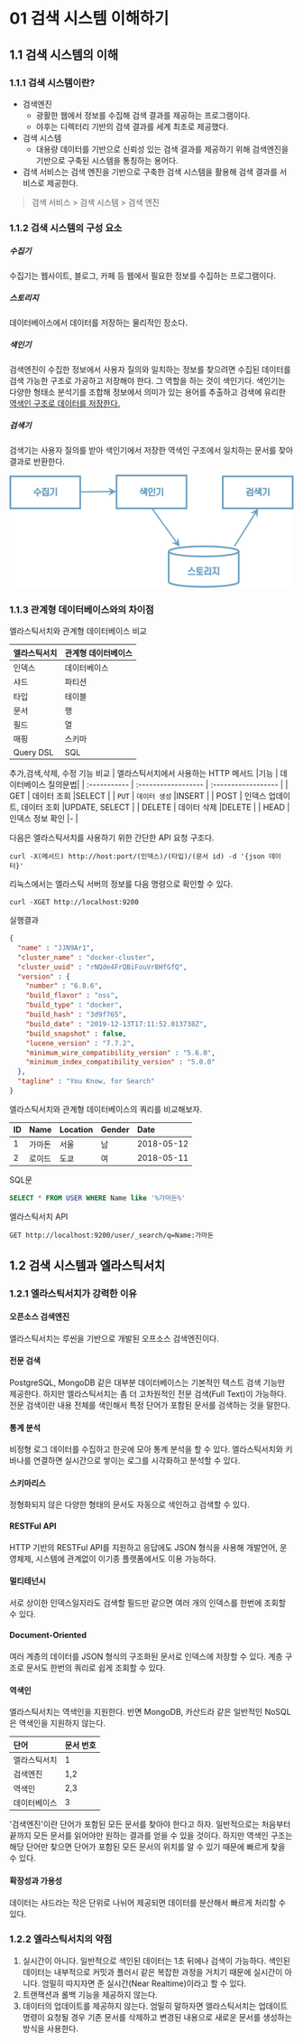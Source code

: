 # 01 검색 시스템 이해하기

## 1.1 검색 시스템의 이해

### 1.1.1 검색 시스템이란?

* 검색엔진
    * 광활한 웹에서 정보를 수집해 검색 결과를 제공하는 프로그램이다.
    * 야후는 디렉터리 기반의 검색 결과를 세계 최초로 제공했다.
* 검색 시스템
    * 대용량 데이터를 기반으로 신뢰성 있는 검색 결과를 제공하기 위해 검색엔진을 기반으로 구축된 시스템을 통칭하는 용어다.
* 검색 서비스는 검색 엔진을 기반으로 구축한 검색 시스템을 활용해 검색 결과를 서비스로 제공한다.



>  검색 서비스 > 검색 시스템 > 검색 엔진



### 1.1.2 검색 시스템의 구성 요소

##### 수집기

수집기는 웹사이트, 블로그, 카페 등 웹에서 필요한 정보를 수집하는 프로그램이다.

##### 스토리지

데이터베이스에서 데이터를 저장하는 물리적인 장소다.

##### 색인기

검색엔진이 수집한 정보에서 사용자 질의와 일치하는 정보를 찾으려면 수집된 데이터를 검색 가능한 구조로 가공하고 저장해야 한다. 그 역할을 하는 것이 색인기다. 색인기는 다양한 형태소 분석기를 조합해 정보에서 의미가 있는 용어를 추출하고 검색에 유리한 <u>역색인 구조로 데이터를 저장한다.</u>

##### 검색기

검색기는 사용자 질의를 받아 색인기에서 저장한 역색인 구조에서 일치하는 문서를 찾아 결과로 반환한다.



![image-20210521202710245](images/image-20210521202710245.png)



### 1.1.3 관계형 데이터베이스와의 차이점

엘라스틱서치와 관계형 데이터베이스 비교

| 엘라스틱서치 | 관계형 데이터베이스 |
| :----------- | :------------------ |
| 인덱스       | 데이터베이스        |
| 샤드         | 파티션              |
| 타입         | 테이블              |
| 문서         | 행                  |
| 필드         | 열                  |
| 매핑         | 스키마              |
| Query DSL    | SQL                 |



추가,검색,삭제, 수정 기능 비교
| 엘라스틱서치에서 사용하는 HTTP 메서드 |기능 | 데이터베이스 질의문법|
| :----------- | :------------------ | :------------------ |
| GET    | 데이터 조회   |SELECT        |
| `PUT`     | `데이터 생성`       |INSERT        |
| POST      | 인덱스 업데이트, 데이터 조회 |UPDATE, SELECT        |
| DELETE    | 데이터 삭제             |DELETE        |
| HEAD      | 인덱스 정보 확인         |-        |



다음은 엘라스틱서치를 사용하기 위한 간단한 API 요청 구조다.

```http
curl -X(메서드) http://host:port/(인덱스)/(타입)/(문서 id) -d '{json 데이터}'
```



리눅스에서는 엘라스틱 서버의 정보를 다음 명령으로 확인할 수 있다.

```http
curl -XGET http://localhost:9200
```

실행결과

```json
{
  "name" : "JJN9Ar1",
  "cluster_name" : "docker-cluster",
  "cluster_uuid" : "rNQde4FrQBiFouVrBHfGfQ",
  "version" : {
    "number" : "6.8.6",
    "build_flavor" : "oss",
    "build_type" : "docker",
    "build_hash" : "3d9f765",
    "build_date" : "2019-12-13T17:11:52.013738Z",
    "build_snapshot" : false,
    "lucene_version" : "7.7.2",
    "minimum_wire_compatibility_version" : "5.6.0",
    "minimum_index_compatibility_version" : "5.0.0"
  },
  "tagline" : "You Know, for Search"
}
```



엘라스틱서치와 관계형 데이터베이스의 쿼리를 비교해보자.

| ID | Name        | Location | Gender | Date|
| :--- |  :--- | :--- | :--- | :--- |
| 1 | 가마돈 | 서울 | 남 | 2018-05-12 |
| 2 |로이드 | 도쿄 | 여 | 2018-05-11 |

SQL문

```sql
SELECT * FROM USER WHERE Name like '%가마돈%'
```

엘라스틱서치 API

```http
GET http://localhost:9200/user/_search/q=Name:가마돈
```



## 1.2 검색 시스템과 엘라스틱서치

### 1.2.1 엘라스틱서치가 강력한 이유

#### 오픈소스 검색엔진

엘라스틱서치는 루씬을 기반으로 개발된 오프소스 검색엔진이다.



#### 전문 검색

PostgreSQL, MongoDB 같은 대부분 데이터베이스는 기본적인 텍스트 검색 기능만 제공한다. 하지만 엘라스틱서치는 좀 더 고차원적인 전문 검색(Full Text)이 가능하다. 전문 검색이란 내용 전체를 색인해서 특정 단어가 포함된 문서를 검색하는 것을 말한다.



#### 통계 분석

비정형 로그 데이터를 수집하고 한곳에 모아 통계 분석을 할 수 있다. 엘라스틱서치와 키바나를 연결하면 실시간으로 쌓이는 로그를 시각화하고 분석할 수 있다.



#### 스키마리스

정형화되지 않은 다양한 형태의 문서도 자동으로 색인하고 검색할 수 있다.



#### RESTFul API

HTTP 기반의 RESTFul API를 지원하고 응답에도 JSON 형식을 사용해 개발언어, 운영체제, 시스템에 관계없이 이기종 플랫폼에서도 이용 가능하다.



#### 멀티테넌시

서로 상이한 인덱스일지라도 검색할 필드만 같으면 여러 개의 인덱스를 한번에 조회할 수 있다.



#### Document-Oriented

여러 계층의 데이터를 JSON 형식의 구조화된 문서로 인덱스에 저장할 수 있다. 계층 구조로 문서도 한번의 쿼리로 쉽게 조회할 수 있다.



#### 역색인

엘라스틱서치는 역색인을 지원한다. 반면 MongoDB, 카산드라 같은 일반적인 NoSQL은 역색인을 지원하지 않는다.

| 단어         | 문서 번호 |
| :----------- | :-------- |
| 엘라스틱서치 | 1         |
| 검색엔진     | 1,2       |
| 역색인       | 2,3       |
| 데이터베이스 | 3         |

'검색엔진'이란 단어가 포함된 모든 문서를 찾아야 한다고 하자. 일반적으로는 처음부터 끝까지 모든 문서를 읽어야만 원하는 결과를 얻을 수 있을 것이다. 하지만 역색인 구조는 해당 단어만 찾으면 단어가 포함된 모든 문서의 위치를 알 수 있기 때문에 빠르게 찾을 수 있다.



#### 확장성과 가용성

데이터는 샤드라는 작은 단위로 나뉘어 제공되면 데이터를 분산해서 빠르게 처리할 수 있다.



### 1.2.2 엘라스틱서치의 약점

1. 실시간이 아니다. 일반적으로 색인된 데이터는 1초 뒤에나 검색이 가능하다. 색인된 데이터는 내부적으로 커밋과 플러시 같은 복잡한 과정을 거치기 때문에 실시간이 아니다. 엄밀히 따지자면 준 실시간(Near Realtime)이라고 할 수 있다.
2. 트랜잭션과 롤백 기능을 제공하지 않는다.
3. 데이터의 업데이트를 제공하지 않는다. 엄밀히 말하자면 엘라스틱서치는 업데이트 명령이 요청될 경우 기존 문서를 삭제하고 변경된 내용으로 새로운 문서를 생성하는 방식을 사용한다.





